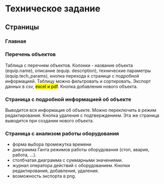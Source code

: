 # Техническое задание

## Страницы

### Главная

### Перечень объектов

Таблица с перечнем объектов. Колонки - название объекта (equip.name), описание (equip. description), технические параметры (equip.tech_params), кнопка перехода к странице с подробной информацией. Таблицу можно фильтровать и сортировать. Экспорт данных в csv, <mark>excel и pdf</mark>. Кнопка добавления нового объекта.

### Страница с подробной информацией об объекте

Выводится вся информация об объекте. Можно переключить в режим редактирования. Кнопка удаления с подтверждением. Эта же страница выводится при создании нового объекта.

### Страница с анализом работы оборудования

- форма выбора промежутка времени
- диаграмма Ганта режимов работы оборудования (стоп, авария, работа, ...). 
- столбчатая диаграмма с суммарными значениями.
- журнал оператора действий с оборудованием. Кнопки редактирования, добавления, удаления.
- возможность экспорта в png.









